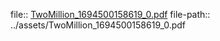 file:: [TwoMillion_1694500158619_0.pdf](../assets/TwoMillion_1694500158619_0.pdf)
file-path:: ../assets/TwoMillion_1694500158619_0.pdf